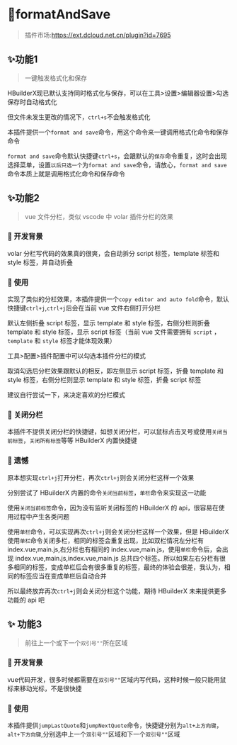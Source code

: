 # 🎉formatAndSave

> 插件市场:https://ext.dcloud.net.cn/plugin?id=7695

## ✨功能1

> 一键触发格式化和保存

HBuilderX现已默认支持同时格式化与保存，可以在工具>设置>编辑器设置>勾选保存时自动格式化

但文件未发生更改的情况下，`ctrl+s`不会触发格式化

本插件提供一个`format and save`命令，用这个命令来一键调用格式化命令和保存命令

`format and save`命令默认快捷键`ctrl+s`，会跟默认的`保存`命令重复，这时会出现选择菜单，设置`以后只选一个`为`format and save`命令，请放心，`format and save`命令本质上就是调用格式化命令和保存命令

## ✨功能2

> vue 文件分栏，类似 vscode 中 volar 插件分栏的效果

### 🔖 开发背景

volar 分栏写代码的效果真的很爽，会自动拆分 script 标签，template 标签和 style 标签，并自动折叠

### 🔖 使用

实现了类似的分栏效果，本插件提供一个`copy editor and auto fold`命令，默认快捷键`ctrl+j`,`ctrl+j`后会在当前 vue 文件右侧打开分栏

默认左侧折叠 script 标签，显示 template 和 style 标签，右侧分栏则折叠 template 和 style 标签，显示 script 标签（当前 vue 文件需要拥有 `script` ，`template` 和 `style` 标签才能体现效果）

工具>配置>插件配置中可以勾选本插件分栏的模式

取消勾选后分栏效果跟默认的相反，即左侧显示 script 标签，折叠 template 和 style 标签，右侧分栏则显示 template 和 style 标签，折叠 script 标签

建议自行尝试一下，来决定喜欢的分栏模式

### 🔖 关闭分栏

本插件不提供关闭分栏的快捷键，如想关闭分栏，可以鼠标点击叉号或使用`关闭当前标签`，`关闭所有标签`等等 HBuilderX 内置快捷键

### 🚨 遗憾

原本想实现`ctrl+j`打开分栏，再次`ctrl+j`则会关闭分栏这样一个效果

分别尝试了 HBuilderX 内置的命令`关闭当前标签`，`单栏`命令来实现这一功能

使用`关闭当前标签`命令，因为没有监听关闭标签的 HBuilderX 的 api，很容易在使用过程中产生各类问题

使用`单栏`命令，可以实现再次`ctrl+j`则会关闭分栏这样一个效果，但是 HBuilderX 使用`单栏`命令关闭多栏，相同的标签会重复出现，比如双栏情况左分栏有 index.vue,main.js,右分栏也有相同的 index.vue,main.js，使用`单栏`命令后，会出现 index.vue,main.js,index.vue,main.js 总共四个标签。所以如果左右分栏有很多相同的标签，变成单栏后会有很多重复的标签，最终的体验会很差，我认为，相同的标签应当在变成单栏后自动合并

所以最终放弃再次`ctrl+j`则会关闭分栏这个功能，期待 HBuilderX 未来提供更多功能的 api 吧

## ✨ 功能3

> 前往上一个或下一个`双引号""`所在区域

### 🔖 开发背景

vue代码开发，很多时候都需要在`双引号""`区域内写代码，这种时候一般只能用鼠标来移动光标，不是很快捷

### 🔖 使用

本插件提供`jumpLastQuote`和`jumpNextQuote`命令，快捷键分别为`alt+上方向键`，`alt+下方向键`,分别选中上一个`双引号""`区域和下一个`双引号""`区域


